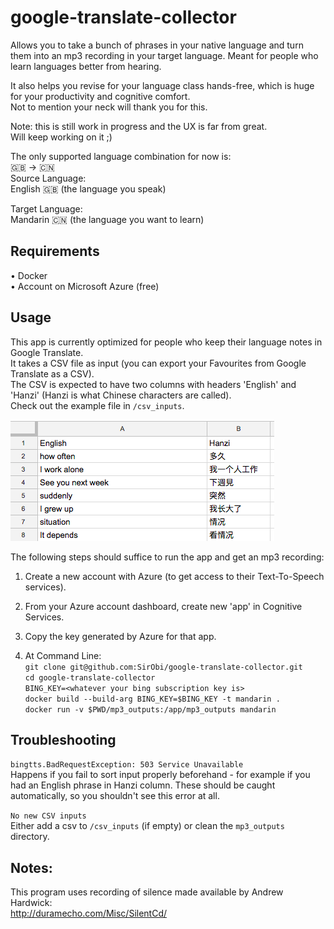 # google-translate-collector

Allows you to take a bunch of phrases in your native language and turn them into an mp3 recording in your target language. Meant for people who learn languages better from hearing.

It also helps you revise for your language class hands-free, which is huge for your productivity and cognitive comfort.  
Not to mention your neck will thank you for this.

Note: this is still work in progress and the UX is far from great.  
Will keep working on it ;)

The only supported language combination for now is:  
:uk: -> :cn:  
Source Language:  
English :uk: (the language you speak)

Target Language:  
Mandarin :cn: (the language you want to learn)

## Requirements

• Docker  
• Account on Microsoft Azure (free)

## Usage

This app is currently optimized for people who keep their language notes in Google Translate.  
It takes a CSV file as input (you can export your Favourites from Google Translate as a CSV).  
The CSV is expected to have two columns with headers 'English' and 'Hanzi' (Hanzi is what Chinese characters are called).  
Check out the example file in `/csv_inputs`.

![alt text](readme_images/csv_example.png)

The following steps should suffice to run the app and get an mp3 recording:

1.  Create a new account with Azure (to get access to their Text-To-Speech services).
2.  From your Azure account dashboard, create new 'app' in Cognitive Services.
3.  Copy the key generated by Azure for that app.

4.  At Command Line:  
    `git clone git@github.com:SirObi/google-translate-collector.git`  
    `cd google-translate-collector`  
    `BING_KEY=<whatever your bing subscription key is>`  
    `docker build --build-arg BING_KEY=$BING_KEY -t mandarin .`  
    `docker run -v $PWD/mp3_outputs:/app/mp3_outputs mandarin`

## Troubleshooting

`bingtts.BadRequestException: 503 Service Unavailable`  
Happens if you fail to sort input properly beforehand - for example if you had an English phrase in Hanzi column. These should be caught automatically, so you shouldn't see this error at all.

`No new CSV inputs`  
Either add a csv to `/csv_inputs` (if empty) or clean the `mp3_outputs` directory.

## Notes:

This program uses recording of silence made available by Andrew Hardwick:  
http://duramecho.com/Misc/SilentCd/
